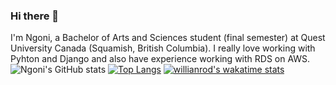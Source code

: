 ### Hi there 👋

I'm Ngoni, a Bachelor of Arts and Sciences student (final semester) at Quest University Canada (Squamish, British Columbia). I really love working with Pyhton and Django and also have experience working with RDS on AWS. 
![Ngoni's GitHub stats](https://github-readme-stats.vercel.app/api?username=nmandiveyi&show_icons=true&theme=radical)
[![Top Langs](https://github-readme-stats.vercel.app/api/top-langs/?username=nmandiveyi&show_icons=true&theme=radical)](https://github.com/anuraghazra/github-readme-stats)
[![willianrod's wakatime stats](https://github-readme-stats.vercel.app/api/wakatime?username=nmandiveyi)](https://github.com/anuraghazra/github-readme-stats)
